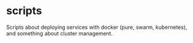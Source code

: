 # scripts

Scripts about deploying services with docker (pure, swarm, kubernetes), and something about cluster management.
